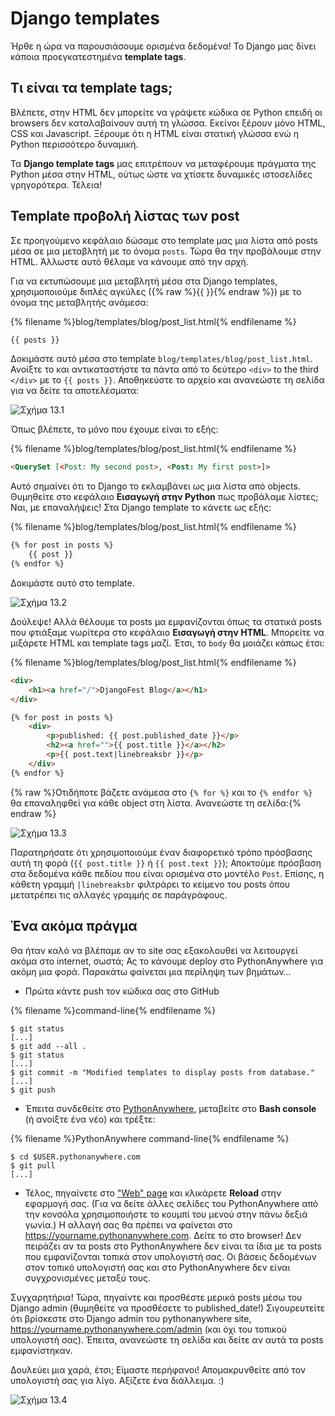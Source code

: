 # Django templates

Ήρθε η ώρα να παρουσιάσουμε ορισμένα δεδομένα! Το Django μας δίνει κάποια προεγκατεστημένα **template tags**.

## Τι είναι τα template tags;

Βλέπετε, στην HTML δεν μπορείτε να γράψετε κώδικα σε Python επειδή οι browsers δεν καταλαβαίνουν αυτή τη γλώσσα. Εκείνοι ξέρουν μόνο HTML, CSS και Javascript. Ξέρουμε ότι η HTML είναι στατική γλώσσα ενώ η Python περισσότερο δυναμική.

Τα **Django template tags** μας επιτρέπουν να μεταφέρουμε πράγματα της Python μέσα στην HTML, ούτως ώστε να χτίσετε δυναμικές ιστοσελίδες γρηγορότερα. Τέλεια!

## Template προβολή λίστας των post

Σε προηγούμενο κεφάλαιο δώσαμε στο template μας μια λίστα από posts μέσα σε μια μεταβλητή με το όνομα `posts`. Τώρα θα την προβάλουμε στην HTML. Άλλωστε αυτό θέλαμε να κάνουμε από την αρχή.

Για να εκτυπώσουμε μια μεταβλητή μέσα στα Django templates, χρησιμοποιούμε διπλές αγκύλες ({% raw %}{{ }}{% endraw %}) με το όνομα της μεταβλητής ανάμεσα:

{% filename %}blog/templates/blog/post_list.html{% endfilename %}

```html
{{ posts }}
```

Δοκιμάστε αυτό μέσα στο template `blog/templates/blog/post_list.html`. Ανοίξτε το και αντικαταστήστε τα πάντα από το δεύτερο `<div>` to the third `</div>` με το `{{ posts }}`. Αποθηκεύστε το αρχείο και ανανεώστε τη σελίδα για να δείτε τα αποτελέσματα:

![Σχήμα 13.1](images/step1.png)

Όπως βλέπετε, το μόνο που έχουμε είναι το εξής:

{% filename %}blog/templates/blog/post_list.html{% endfilename %}

```html
<QuerySet [<Post: My second post>, <Post: My first post>]>
```

Αυτό σημαίνει ότι το Django το εκλαμβάνει ως μια λίστα από objects. Θυμηθείτε στο κεφάλαιο **Εισαγωγή στην Python** πως προβάλαμε λίστες; Ναι, με επαναλήψεις! Στα Django template το κάνετε ως εξής:

{% filename %}blog/templates/blog/post_list.html{% endfilename %}

```html
{% for post in posts %}
    {{ post }}
{% endfor %}
```

Δοκιμάστε αυτό στο template.

![Σχήμα 13.2](images/step2.png)

Δούλεψε! Αλλά θέλουμε τα posts μα εμφανίζονται όπως τα στατικά posts που φτιάξαμε νωρίτερα στο κεφάλαιο **Εισαγωγή στην HTML**. Μπορείτε να μιξάρετε HTML και template tags μαζί. Έτσι, το `body` θα μοιάζει κάπως έτσι:

{% filename %}blog/templates/blog/post_list.html{% endfilename %}

```html
<div>
    <h1><a href="/">DjangoFest Blog</a></h1>
</div>

{% for post in posts %}
    <div>
        <p>published: {{ post.published_date }}</p>
        <h2><a href="">{{ post.title }}</a></h2>
        <p>{{ post.text|linebreaksbr }}</p>
    </div>
{% endfor %}
```

{% raw %}Οτιδήποτε βάζετε ανάμεσα στο `{% for %}` και το `{% endfor %}` θα επαναληφθεί για κάθε object στη λίστα. Ανανεώστε τη σελίδα:{% endraw %}

![Σχήμα 13.3](images/step3.png)

Παρατηρήσατε ότι χρησιμοποιούμε έναν διαφορετικό τρόπο πρόσβασης αυτή τη φορά (`{{ post.title }}` ή `{{ post.text }}`); Αποκτούμε πρόσβαση στα δεδομένα κάθε πεδίου που είναι ορισμένα στο μοντέλο `Post`. Επίσης, η κάθετη γραμμή `|linebreaksbr` φιλτράρει το κείμενο του posts όπου μετατρέπει τις αλλαγές γραμμής σε παράγράφους.

## Ένα ακόμα πράγμα

Θα ήταν καλό να βλέπαμε αν το site σας εξακολουθεί να λειτουργεί ακόμα στο internet, σωστά; Ας το κάνουμε deploy στο PythonAnywhere για ακόμη μια φορά. Παρακάτω φαίνεται μια περίληψη των βημάτων…

* Πρώτα κάντε push τον κώδικα σας στο GitHub

{% filename %}command-line{% endfilename %}

    $ git status
    [...]
    $ git add --all .
    $ git status
    [...]
    $ git commit -m "Modified templates to display posts from database."
    [...]
    $ git push
    

* Έπειτα συνδεθείτε στο [PythonAnywhere](https://www.pythonanywhere.com/consoles/), μεταβείτε στο **Bash console** (ή ανοίξτε ένα νέο) και τρέξτε:

{% filename %}PythonAnywhere command-line{% endfilename %}

    $ cd $USER.pythonanywhere.com
    $ git pull
    [...]
    

* Τέλος, πηγαίνετε στο ["Web" page](https://www.pythonanywhere.com/web_app_setup/) και κλικάρετε **Reload** στην εφαρμογή σας. (Για να δείτε άλλες σελίδες του PythonAnywhere από την κονσόλα χρησιμοποιήστε το κουμπί του μενού στην πάνω δεξιά γωνία.) Η αλλαγή σας θα πρέπει να φαίνεται στο https://yourname.pythonanywhere.com. Δείτε το στο browser! Δεν πειράζει αν τα posts στο PythonAnywhere δεν είναι τα ίδια με τα posts που εμφανίζονται τοπικά στον υπολογιστή σας. Οι βάσεις δεδομένων στον τοπικό υπολογιστή σας και στο PythonAnywhere δεν είναι συγχρονισμένες μεταξύ τους.

Συγχαρητήρια! Τώρα, πηγαίντε και προσθέστε μερικά posts μέσω του Django admin (θυμηθείτε να προσθέσετε το published_date!) Σιγουρευτείτε ότι βρίσκεστε στο Django admin του pythonanywhere site, https://yourname.pythonanywhere.com/admin (και όχι του τοπικού υπολογιστή σας). Έπειτα, ανανεώστε τη σελίδα και δείτε αν αυτά τα posts εμφανίστηκαν.

Δουλεύει μια χαρά, έτσι; Είμαστε περήφανοι! Απομακρυνθείτε από τον υπολογιστή σας για λίγο. Αξίζετε ένα διάλλειμα. :)

![Σχήμα 13.4](images/donut.png)